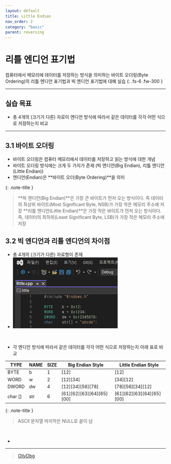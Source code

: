 ```yaml
---
layout: default
title: Little Endian
nav_order: 2
category: "basic"
parent: reversing
---
```


# 리틀 엔디언 표기법
컴퓨터에서 메모리에 데이터를 저장하는 방식을 의미하는 바이트 오더링(Byte Ordering)의 리틀 엔디언 표기법과 빅 엔디언 표기법에 대해 실습
{: .fs-6 .fw-300 }

---

## 실습 목표
- 총 4개의 (크기가 다른) 자료이 엔디언 방식에 따라서 같은 데이터를 각각 어떤 식으로 저장하는지 비교

---

## 3.1 바이트 오더링
- 바이트 오더링은 컴퓨터 메모리에서 데이터를 저장하고 읽는 방식에 대한 개념
- 바이트 오더링 방식에는 크게 두 가지가 존재 (빅 엔디언(Big Endian), 리틀 엔디언(Little Endian))
- 엔디언(Endian)은 **바이트 오더(Byte Ordering)**을 의미

{: .note-title }
> **빅 엔디언(Big Endian)**은 가장 큰 바이트가 먼저 오는 방식이다. 즉 데이터의 최상위 바이트(Most Significant Byte, NSB)가 가장 작은 메모리 주소에 저장
> **리틀 엔디언(Little Endian)**은 가장 작은 바이트가 먼저 오는 방식이다. 즉, 데이터의 최하위(Least Significant Byte, LSB)가 가장 작은 메모리 주소에 저장

## 3.2 빅 엔디언과 리틀 엔디언의 차이점
- 총 4개의 (크기가 다른) 자료형이 존재
- ![](../../assets/images/reversing/LittleEndian/1.png)

<br>

- 각 엔디언 방식에 따라서 같은 데이터를 각각 어떤 식으로 저장하는지 아래 표로 비교

| TYPE       | NAME  | SIZE  | Big Endian Style                    | Little Endian Style                 |
|------------|-------|-------|-------------------------------------|-------------------------------------|
| BYTE       | b     | 1     | [12]                                | [12]                                |
| WORD       | w     | 2     | [12][34]                            | [34][12]                            |
| DWORD      | dw    | 4     | [12][34][56][78]                    | [78][56][34][12]                    |
| char []    | str   | 6     | [61][62][63][64][65][00]            | [61][62][63][64][65][00]            |

{: .note-title }
> ASCII 문자열 마지막은 NULL로 끝이 남

<br>

- 

---


> [OllyDbg](https://www.ollydbg.de/)


